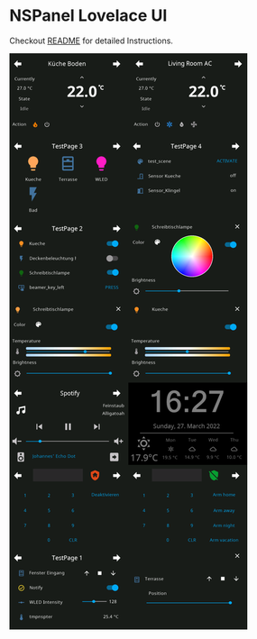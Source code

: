 # NSPanel Lovelace UI

Checkout [README](https://github.com/joBr99/nspanel-lovelace-ui/blob/main/README.md) for detailed Instructions.

![screens](doc-pics/screens.png)